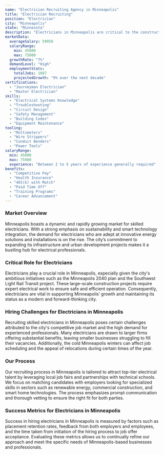 ```yaml
---
name: "Electrician Recruiting Agency in Minneapolis"
title: "Electrician Recruiting"
position: "Electrician"
city: "Minneapolis"
state: "Minnesota"
description: "Electricians in Minneapolis are critical to the construction industry, providing essential services in both residential and commercial properties."
marketData:
  averageSalary: 59950
  salaryRange:
    min: 45000
    max: 75000
  growthRate: "7%"
  demandLevel: "High"
  employmentStats:
    totalJobs: 1087
    projectedGrowth: "9% over the next decade"
certifications:
  - "Journeyman Electrician"
  - "Master Electrician"
skills:
  - "Electrical Systems Knowledge"
  - "Troubleshooting"
  - "Circuit Design"
  - "Safety Management"
  - "Building Codes"
  - "Equipment Maintenance"
tooling:
  - "Multimeters"
  - "Wire Strippers"
  - "Conduit Benders"
  - "Power Tools"
salaryRange:
  min: 45000
  max: 75000
  experience: "Between 2 to 5 years of experience generally required"
benefits:
  - "Competitive Pay"
  - "Health Insurance"
  - "401(k) with Match"
  - "Paid Time Off"
  - "Training Programs"
  - "Career Advancement"
---
```


### Market Overview
Minneapolis boasts a dynamic and rapidly growing market for skilled electricians. With a strong emphasis on sustainability and smart technology integration, the demand for electricians who are adept at innovative energy solutions and installations is on the rise. The city’s commitment to expanding its infrastructure and urban development projects makes it a bustling hub for electrical professionals.

### Critical Role for Electricians
Electricians play a crucial role in Minneapolis, especially given the city's ambitious initiatives such as the Minneapolis 2040 plan and the Southwest Light Rail Transit project. These large-scale construction projects require expert electrical work to ensure safe and efficient operation. Consequently, electricians are vital in supporting Minneapolis’ growth and maintaining its status as a modern and forward-thinking city.

### Hiring Challenges for Electricians in Minneapolis
Recruiting skilled electricians in Minneapolis poses certain challenges attributed to the city's competitive job market and the high demand for experienced professionals. Many electricians are drawn to larger firms offering substantial benefits, leaving smaller businesses struggling to fill their vacancies. Additionally, the cold Minneapolis winters can affect job scheduling and the appeal of relocations during certain times of the year.

### Our Process
Our recruiting process in Minneapolis is tailored to attract top-tier electrical talent by leveraging local job fairs and partnerships with technical schools. We focus on matching candidates with employers looking for specialized skills in sectors such as renewable energy, commercial construction, and smart home technologies. The process emphasizes prompt communication and thorough vetting to ensure the right fit for both parties.

### Success Metrics for Electricians in Minneapolis
Success in hiring electricians in Minneapolis is measured by factors such as placement retention rates, feedback from both employers and employees, and the time taken from initiation of the hiring process to job offer acceptance. Evaluating these metrics allows us to continually refine our approach and meet the specific needs of Minneapolis-based businesses and professionals.